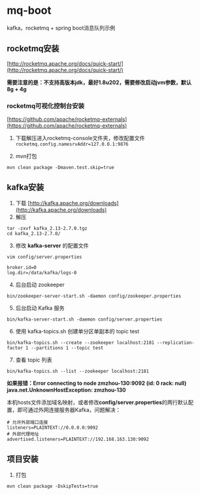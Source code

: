 # mq-boot
kafka，rocketmq + spring boot消息队列示例

## rocketmq安装
[http://rocketmq.apache.org/docs/quick-start/](http://rocketmq.apache.org/docs/quick-start/)

**需要注意的是：不支持高版本jdk，最好1.8u202，需要修改启动jvm参数，默认8g + 4g**

### rocketmq可视化控制台安装
[https://github.com/apache/rocketmq-externals](https://github.com/apache/rocketmq-externals)
1. 下载解压进入rocketmq-console文件夹，修改配置文件
`rocketmq.config.namesrvAddr=127.0.0.1:9876`

2. mvn打包
```
mvn clean package -Dmaven.test.skip=true
```


## kafka安装
1. 下载 [http://kafka.apache.org/downloads](http://kafka.apache.org/downloads)
2. 解压
```
tar -zxvf kafka_2.13-2.7.0.tgz
cd kafka_2.13-2.7.0/
```
3. 修改 **kafka-server** 的配置文件
```
vim config/server.properties

broker.id=0
log.dir=/data/kafka/logs-0
```
4. 后台启动 zookeeper
```
bin/zookeeper-server-start.sh -daemon config/zookeeper.properties
```
5. 后台启动 Kafka 服务
```
bin/kafka-server-start.sh -daemon config/server.properties
```
6. 使用 kafka-topics.sh 创建单分区单副本的 topic test
```
bin/kafka-topics.sh --create --zookeeper localhost:2181 --replication-factor 1 --partitions 1 --topic test
```
7. 查看 topic 列表
```
bin/kafka-topics.sh --list --zookeeper localhost:2181
```

**如果报错：Error connecting to node zmzhou-130:9092 (id: 0 rack: null) java.net.UnknownHostException: zmzhou-130** 

本机hosts文件添加域名映射，或者修改**config/server.properties**的两行默认配置，即可通过外网连接服务器Kafka，问题解决：
```
# 允许外部端口连接                                            
listeners=PLAINTEXT://0.0.0.0:9092  
# 外部代理地址                                                
advertised.listeners=PLAINTEXT://192.168.163.130:9092
```


## 项目安装
1. 打包
```
mvn clean package -DskipTests=true
```